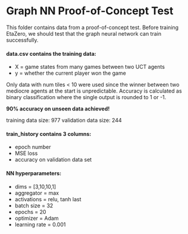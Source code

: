 # Graph NN Proof-of-Concept Test

This folder contains data from a proof-of-concept test.
Before training EtaZero, we should test that the graph neural network can train successfully.

#### data.csv contains the training data:
 * X = game states from many games between two UCT agents
 * y = whether the current player won the game

Only data with num tiles < 10 were used since the winner between two mediocre agents at the start is unpredictable.
Accuracy is calculated as binary classification where the single output is rounded to 1 or -1.

**90% accuracy on unseen data achieved!**

training data size:     977
validation data size:   244

#### train_history contains 3 columns:
 * epoch number
 * MSE loss
 * accuracy on validation data set

#### NN hyperparameters:
 * dims = [3,10,10,1]
 * aggregator = max
 * activations = relu, tanh last
 * batch size = 32
 * epochs = 20
 * optimizer = Adam
 * learning rate = 0.001
